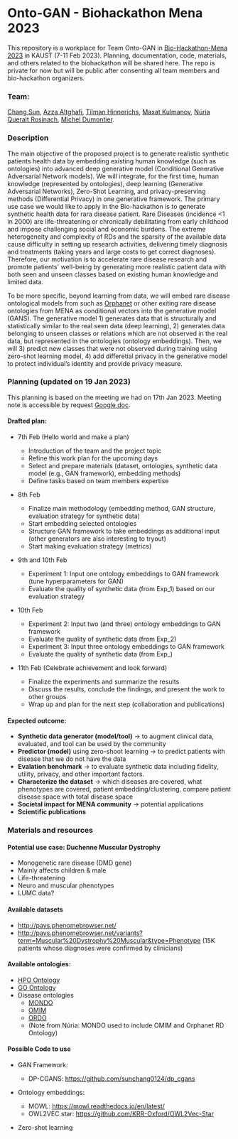 # Onto-GAN - Biohackathon Mena 2023
This repository is a workplace for Team Onto-GAN in [Bio-Hackathon-Mena 2023](https://cbrcconferences.kaust.edu.sa/bio-hackathon-2023) in KAUST (7-11 Feb 2023). Planning, documentation, code, materials, and others related to the biohackathon will be shared here. The repo is private for now but will be public after consenting all team members and bio-hackathon organizers. 

### Team: 
[Chang Sun](https://www.linkedin.com/in/chang-sun-maastricht/), [Azza Altghafi](https://www.linkedin.com/in/azza-althagafi-b767aa144/), [Tilman Hinnerichs](https://tilman.hinnerichs.com/), [Maxat Kulmanov](https://www.linkedin.com/in/coolmaksat/?originalSubdomain=sa), [Núria Queralt Rosinach](https://www.linkedin.com/in/nqueralt/), [Michel Dumontier](https://www.linkedin.com/in/dumontier/). 

### Description 
The main objective of the proposed project is to generate realistic synthetic patients health data by embedding existing human knowledge (such as ontologies) into advanced deep generative model (Conditional Generative Adversarial Network models). We will integrate, for the first time, human knowledge (represented by ontologies), deep learning (Generative Adversarial Networks), Zero-Shot Learning, and privacy-preserving methods (Differential Privacy) in one generative framework. The primary use case we would like to apply in the Bio-hackathon is to generate synthetic health data for rara disease patient. Rare Diseases (incidence <1 in 2000) are life-threatening or chronically debilitating from early childhood and impose challenging social and economic burdens. The extreme heterogeneity and complexity of RDs and the sparsity of the available data cause difficulty in setting up research activities, delivering timely diagnosis and treatments (taking years and large costs to get correct diagnoses). Therefore, our motivation is to accelerate rare disease research and promote patients' well-being by generating more realistic patient data with both seen and unseen classes based on existing human knowledge and limited data.

To be more specific, beyond learning from data, we will embed rare disease ontological models from such as [Orphanet](https://www.orpha.net/consor/cgi-bin/index.php) or other exiting rare disease ontologies from MENA as conditional vectors into the generative model (GANS). The generative model 1) generates data that is structurally and statistically similar to the real seen data (deep learning), 2) generates data belonging to unseen classes or relations which are not observed in the real data, but represented in the ontologies (ontology embeddings). Then, we will 3) predict new classes that were not observed during training using zero-shot learning model, 4) add differetial privacy in the generative model to protect individual’s identity and provide privacy measure. 

### Planning (updated on 19 Jan 2023)
This planning is based on the meeting we had on 17th Jan 2023. Meeting note is accessible by request [Google doc](https://docs.google.com/document/d/1EDkHX7t7UmHipdjI2nuPkMW-8eVA0h4qmQFLOfr5IuM/edit?usp=sharing). 
#### Drafted plan:
- 7th Feb (Hello world and make a plan)
  - Introduction of the team and the project topic
  - Refine this work plan for the upcoming days
  - Select and prepare materials (dataset, ontologies, synthetic data model (e.g., GAN framework), embedding methods)
  - Define tasks based on team members expertise
  
- 8th Feb 
  - Finalize main methodology (embedding method, GAN structure, evaluation strategy for synthetic data)
  - Start embedding selected ontologies 
  - Structure GAN framework to take embeddings as additional input (other generators are also interesting to tryout)
  - Start making evaluation strategy (metrics)
  
- 9th and 10th Feb
  - Experiment 1: Input one ontology embeddings to GAN framework (tune hyperparameters for GAN)
  - Evaluate the quality of synthetic data (from Exp_1) based on our evaluation strategy
  
- 10th Feb
  - Experiment 2: Input two (and three) ontology embeddings to GAN framework 
  - Evaluate the quality of synthetic data (from Exp_2)
  - Experiment 3: Input three ontology embeddings to GAN framework 
  - Evaluate the quality of synthetic data (from Exp_)
  
- 11th Feb (Celebrate achievement and look forward)
  - Finalize the experiments and summarize the results
  - Discuss the results, conclude the findings, and present the work to other groups
  - Wrap up and plan for the next step (collaboration and publications)

#### Expected outcome:
- **Synthetic data generator (model/tool)** → to augment clinical data, evaluated, and tool can be used by the community
- **Predictor (model)** using zero-shoot learning → to predict patients with disease that we do not have the data 
- **Evalation benchmark** → to evaluate synthetic data including fidelity, utility, privacy, and other important factors.
- **Characterize the dataset** → which diseases are covered, what phenotypes are covered, patient embedding/clustering. compare patient disease space with total disease space
- **Societal impact for MENA community** → potential applications
- **Scientific publications** 

### Materials and resources
#### Potential use case: Duchenne Muscular Dystrophy
- Monogenetic rare disease (DMD gene)
- Mainly affects children & male
- Life-threatening
- Neuro and muscular phenotypes
- LUMC data?

#### Available datasets
- http://pavs.phenomebrowser.net/
- http://pavs.phenomebrowser.net/variants?term=Muscular%20Dystrophy%20Muscular&type=Phenotype (15K patients whose diagnoses were confirmed by clinicians)

#### Available ontologies:
- [HPO Ontology](https://hpo.jax.org/app/)
- [GO Ontology](http://geneontology.org/)
- Disease ontologies
  - [MONDO](https://www.ebi.ac.uk/ols/ontologies/mondo)
  - [OMIM](https://www.omim.org/)
  - [ORDO](https://www.ebi.ac.uk/ols/ontologies/ordo)
  - (Note from Núria: MONDO used to include OMIM and Orphanet RD Ontology)
  
 #### Possible Code to use
- GAN Framework:
  - DP-CGANS: https://github.com/sunchang0124/dp_cgans

- Ontology embeddings:
  - MOWL: https://mowl.readthedocs.io/en/latest/ 
  - OWL2VEC star: https://github.com/KRR-Oxford/OWL2Vec-Star

- Zero-shot learning


  



